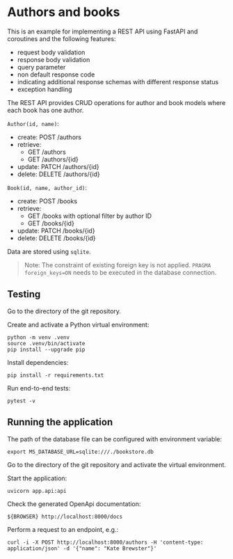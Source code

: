 # Authors and books

This is an example for implementing a REST API using FastAPI and coroutines and the following features:
- request body validation
- response body validation
- query parameter
- non default response code
- indicating additional response schemas with different response status
- exception handling

The REST API provides CRUD operations for author and book models where each book has one author.

`Author(id, name)`:
- create: POST /authors
- retrieve:
  - GET /authors
  - GET /authors/{id}
- update: PATCH /authors/{id}
- delete: DELETE /authors/{id}

`Book(id, name, author_id)`:
- create: POST /books
- retrieve:
  - GET /books with optional filter by author ID
  - GET /books/{id}
- update: PATCH /books/{id}
- delete: DELETE /books/{id}

Data are stored using `sqlite`.

> Note:
> The constraint of existing foreign key is not applied.
> `PRAGMA foreign_keys=ON` needs to be executed in the database connection.

## Testing

Go to the directory of the git repository.

Create and activate a Python virtual environment:
```
python -m venv .venv
source .venv/bin/activate
pip install --upgrade pip
```
Install dependencies:
```
pip install -r requirements.txt
```
Run end-to-end tests:
```
pytest -v
```

## Running the application

The path of the database file can be configured with environment variable:
```
export MS_DATABASE_URL=sqlite:///./bookstore.db
```

Go to the directory of the git repository and activate the virtual environment.

Start the application:
```
uvicorn app.api:api
```
Check the generated OpenApi documentation:
```
${BROWSER} http://localhost:8000/docs
```
Perform a request to an endpoint, e.g.:
```
curl -i -X POST http://localhost:8000/authors -H 'content-type: application/json' -d '{"name": "Kate Brewster"}'
```
